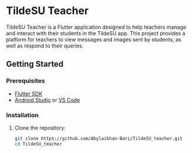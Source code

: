 # TildeSU Teacher

TildeSU Teacher is a Flutter application designed to help teachers manage and interact with their students in the TildeSU app. This project provides a platform for teachers to view messages and images sent by students, as well as respond to their queries.

## Getting Started

### Prerequisites

- [Flutter SDK](https://flutter.dev/docs/get-started/install)
- [Android Studio](https://developer.android.com/studio) or [VS Code](https://code.visualstudio.com/)

### Installation

1. Clone the repository:
   ```sh
   git clone https://github.com/Abylaikhan-Bari/TildeSU_teacher.git
   cd TildeSU_teacher
